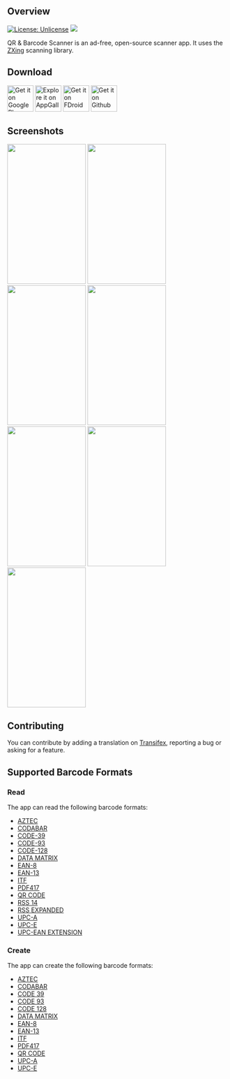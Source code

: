## Overview
[![License: Unlicense](https://img.shields.io/badge/license-Unlicense-blue.svg)](http://unlicense.org/)
[![](https://img.shields.io/github/v/release/wewewe718/QrAndBarcodeScanner)](https://github.com/wewewe718/QrAndBarcodeScanner/releases/latest)

QR & Barcode Scanner is an ad-free, open-source scanner app. It uses the [ZXing][zxing] scanning library.

## Download

<a href="https://play.google.com/store/apps/details?id=org.barcodescanner"><img alt="Get it on Google Play" src="https://github.com/wewewe718/QrAndBarcodeScanner/blob/develop/images/google_play/badge.png" height="60"/></a>   <a href="https://appgallery7.huawei.com/#/app/C102717909"><img alt="Explore it on AppGallery" src="https://github.com/wewewe718/QrAndBarcodeScanner/blob/develop/images/app_gallery/badge.png" height="60"/></a>   <a href="https://www.f-droid.org/en/packages/com.mickimquyen.barcodescanner/"><img alt="Get it on FDroid" src="https://github.com/wewewe718/QrAndBarcodeScanner/blob/develop/images/fdroid_badge.png" height="60"/></a>   <a href="https://github.com/wewewe718/QrAndBarcodeScanner/releases"><img alt="Get it on Github" src="https://github.com/wewewe718/QrAndBarcodeScanner/blob/develop/images/get-it-on-github.png" height="60"/></a>

## Screenshots

<img src="https://github.com/wewewe718/QrAndBarcodeScanner/blob/develop/images/screenshots/en/1_scan.png" width="180" height="320"/> <img src="https://github.com/wewewe718/QrAndBarcodeScanner/blob/develop/images/screenshots/en/2_scan_from_file.png" width="180" height="320"/> <img src="https://github.com/wewewe718/QrAndBarcodeScanner/blob/develop/images/screenshots/en/3_result.png" width="180" height="320"/> <img src="https://github.com/wewewe718/QrAndBarcodeScanner/blob/develop/images/screenshots/en/4_result_dark_theme.png" width="180" height="320"/> <img src="https://github.com/wewewe718/QrAndBarcodeScanner/blob/develop/images/screenshots/en/5_create.png" width="180" height="320"/> <img src="https://github.com/wewewe718/QrAndBarcodeScanner/blob/develop/images/screenshots/en/6_history.png" width="180" height="320"/> <img src="https://github.com/wewewe718/QrAndBarcodeScanner/blob/develop/images/screenshots/en/7_settings.png" width="180" height="320"/>

## Contributing

You can contribute by adding a translation on [Transifex][transifex], reporting a bug or asking for a feature.

## Supported Barcode Formats

### Read

The app can read the following barcode formats:
* [AZTEC][aztec]
* [CODABAR][codabar]
* [CODE-39][code_39]
* [CODE-93][code_93]
* [CODE-128][code_128]
* [DATA MATRIX][data_matrix]
* [EAN-8][ean_8]
* [EAN-13][ean_13]
* [ITF][itf]
* [PDF417][pdf417]
* [QR CODE][qr_code]
* [RSS 14][rss]
* [RSS EXPANDED][rss]
* [UPC-A][upc_a]
* [UPC-E][upc_e]
* [UPC-EAN EXTENSION][upc_ean]

### Create

The app can create the following barcode formats:
* [AZTEC][aztec]
* [CODABAR][codabar]
* [CODE 39][code_39]
* [CODE 93][code_93]
* [CODE 128][code_128]
* [DATA MATRIX][data_matrix]
* [EAN-8][ean_8]
* [EAN-13][ean_13]
* [ITF][itf]
* [PDF417][pdf417]
* [QR CODE][qr_code]
* [UPC-A][upc_a]
* [UPC-E][upc_e]

[zxing]: https://github.com/zxing/zxing
[transifex]: https://www.transifex.com/a-302/qr-barcode-scanner/
[aztec]: https://en.wikipedia.org/wiki/Aztec_Code
[codabar]: https://en.wikipedia.org/wiki/Codabar
[code_39]: https://en.wikipedia.org/wiki/Code_39
[code_93]: https://en.wikipedia.org/wiki/Code_93
[code_128]: https://en.wikipedia.org/wiki/Code_128
[data_matrix]: https://en.wikipedia.org/wiki/Data_Matrix
[ean_8]: https://en.wikipedia.org/wiki/EAN-8
[ean_13]: https://en.wikipedia.org/wiki/International_Article_Number
[itf]: https://en.wikipedia.org/wiki/Interleaved_2_of_5
[maxicode]: https://en.wikipedia.org/wiki/MaxiCode
[pdf417]: https://en.wikipedia.org/wiki/PDF417
[qr_code]: https://en.wikipedia.org/wiki/QR_code
[rss]: https://en.wikipedia.org/wiki/GS1_DataBar
[upc_a]: https://en.wikipedia.org/wiki/Universal_Product_Code
[upc_e]: https://en.wikipedia.org/wiki/Universal_Product_Code#UPC-E
[upc_ean]: https://en.wikipedia.org/wiki/Universal_Product_Code#EAN-13
[rs]: https://developer.android.com/guide/topics/renderscript/compute
